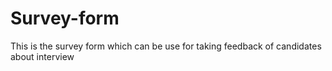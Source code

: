 # Survey-form
This is the survey form which can be use for taking feedback of candidates about interview
